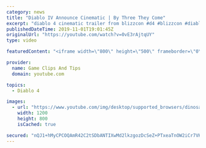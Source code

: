 ```yaml
---
category: news
title: "Diablo IV Announce Cinematic | By Three They Come"
excerpt: "diablo 4 cinematic trailer from blizzcon #d4 #blizzcon #diablo."
publishedDateTime: 2019-11-01T19:01:45Z
originalUrl: "https://youtube.com/watch?v=0vE3rAjtqUY"
type: video

featuredContent: "<iframe width=\"800\" height=\"500\" frameborder=\"0\" src=\"https://www.youtube.com/embed/0vE3rAjtqUY\" allow=\"accelerometer; autoplay; encrypted-media; gyroscope; picture-in-picture\" allowfullscreen></iframe>"

provider:
  name: Game Clips And Tips
  domain: youtube.com

topics:
  - Diablo 4

images:
  - url: "https://www.youtube.com/img/desktop/supported_browsers/dinosaur.png"
    width: 1200
    height: 800
    isCached: true

secured: "nQJ1+hMyCPCOQAmR42C2tSDbANTIXwMd2lkzgozDcSeZ+PTxeaTnOW2iCr7VKbCVZYpyw7agI3pNEj5M5o8RHG6x/Qb8V2/NCSlGTPmE9VoWoA7GUFbstlkZnlDVQZRZz7zZhVjZqI4XMvXDoXHXFrQRd4S//xYFEwOtOXNMoC55S41RiFDt+yOrqcWS5znrjADhm5ygqIl4Cqiypeg5wSRyRAOqevhvi+EVdD2L7wgSZn+u5gQaZguSeU8p+FCoH5mWVoTYTJazXskTOY4CA2IcyzwLzXPgc4P4rV+1ViDTgYuWULBhuzoMMDQ1IWdL1vO4P8wFfrGAgW8OVttmXTzF7RyG3ET0vbiBYeB2vqYFwmjeJRS5+5/+JdUP3QuZRzM/Y9sGf6xvAfVpft3zuQ==;Ht+VgRu9YjfAJSt+FkwbsA=="
---
```


